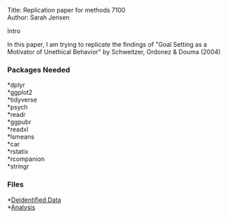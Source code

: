 Title: Replication paper for methods 7100<br />
Author: Sarah Jensen


Intro <br />

In this paper, I am trying to replicate the findings of "Goal Setting as a Motivator of Unethical Behavior" by Schweitzer, Ordonez & Douma (2004) <br />

### Packages Needed  <br />
*dplyr <br />
*ggplot2 <br />
*tidyverse <br />
*psych <br />
*readr <br />
*ggpubr <br />
*readxl <br />
*lsmeans <br />
*car <br />
*rstatix <br />
*rcompanion <br />
*stringr <br />

### Files <br />
*[Deidentified Data](link) <br />
*[Analysis](repdata_12.9.21.xlsx) <br />


